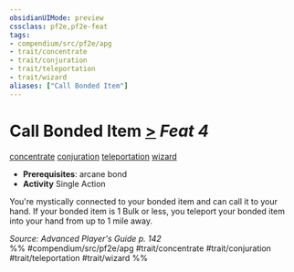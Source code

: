 ```yaml
---
obsidianUIMode: preview
cssclass: pf2e,pf2e-feat
tags:
- compendium/src/pf2e/apg
- trait/concentrate
- trait/conjuration
- trait/teleportation
- trait/wizard
aliases: ["Call Bonded Item"]
---
```

# Call Bonded Item  [>](/rules/core-rulebook/chapter-9-playing-the-game.md#Actions "Single Action") *Feat 4*  
[concentrate](/rules/traits/concentrate.md)  [conjuration](/rules/traits/conjuration.md)  [teleportation](/rules/traits/teleportation.md)  [wizard](/rules/traits/wizard.md)  

- **Prerequisites**: arcane bond
- **Activity** Single Action

You're mystically connected to your bonded item and can call it to your hand. If your bonded item is 1 Bulk or less, you teleport your bonded item into your hand from up to 1 mile away.

*Source: Advanced Player's Guide p. 142*  
%% #compendium/src/pf2e/apg #trait/concentrate #trait/conjuration #trait/teleportation #trait/wizard %%